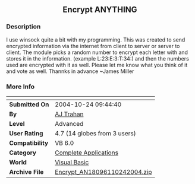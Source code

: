 ﻿<div align="center">

## Encrypt ANYTHING


</div>

### Description

I use winsock quite a bit with my programming. This was created to send encrypted information via the internet from client to server or server to client. The module picks a random number to encrypt each letter with and stores it in the information. (example L:23:E:3:T:34:) and then the numbers used are encrypted with it as well. Please let me know what you think of it and vote as well. Thannks in advance ~James Miller
 
### More Info
 


<span>             |<span>
---                |---
**Submitted On**   |2004-10-24 09:44:40
**By**             |[AJ Trahan](https://github.com/Planet-Source-Code/PSCIndex/blob/master/ByAuthor/aj-trahan.md)
**Level**          |Advanced
**User Rating**    |4.7 (14 globes from 3 users)
**Compatibility**  |VB 6\.0
**Category**       |[Complete Applications](https://github.com/Planet-Source-Code/PSCIndex/blob/master/ByCategory/complete-applications__1-27.md)
**World**          |[Visual Basic](https://github.com/Planet-Source-Code/PSCIndex/blob/master/ByWorld/visual-basic.md)
**Archive File**   |[Encrypt\_AN18096110242004\.zip](https://github.com/Planet-Source-Code/aj-trahan-encrypt-anything__1-56900/archive/master.zip)








